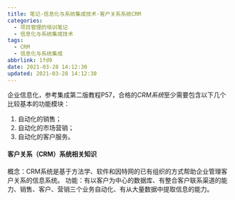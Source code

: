 ```yaml
---
title: 笔记-信息化与系统集成技术-客户关系系统CRM
categories:
  - 项目管理的培训笔记
  - 信息化与系统集成技术
tags:
  - CRM
  - 信息化与系统集成
abbrlink: 1fd9
date: 2021-03-28 14:12:30
updated: 2021-03-28 14:12:30
---
```


企业信息化，参考集成第二版教程P57，合格的*CRM系统*至少需要包含以下几个比较基本的功能模块：

1. 自动化的销售；
2. 自动化的市场营销；
3. 自动化的客户服务。

#### 客户关系（CRM）系统相关知识

概念：CRM系统是基于方法学、软件和因特网的已有组织的方式帮助企业管理客户关系的信息系统。
功能：有以客户为中心的数据库、有整合客户联系渠道的能力、销售、客户、营销三个业务自动化、有从大量数据中提取信息的能力。
